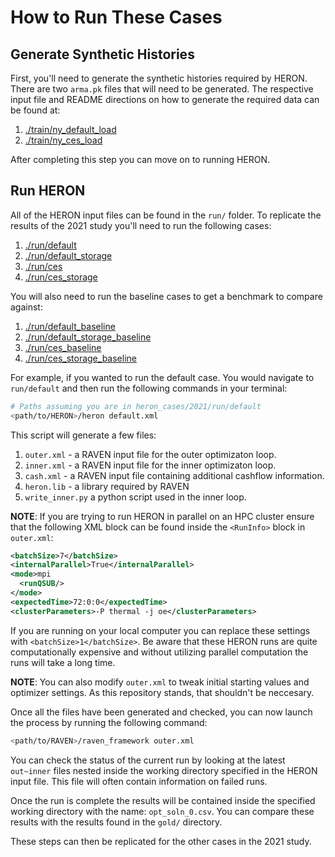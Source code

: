 # How to Run These Cases


## Generate Synthetic Histories

First, you'll need to generate the synthetic histories required by HERON. There
are two `arma.pk` files that will need to be generated. The respective input file and
README directions on how to generate the required data can be found at:

1. [./train/ny\_default\_load](./train/ny_default_load)
2. [./train/ny\_ces\_load](./train/ny_ces_load)

After completing this step you can move on to running HERON.

## Run HERON

All of the HERON input files can be found in the `run/` folder. To replicate the
results of the 2021 study you'll need to run the following cases:

1. [./run/default](./run/default)
2. [./run/default\_storage](./run/default_storage)
3. [./run/ces](./run/ces)
4. [./run/ces\_storage](./run/ces_storage)


You will also need to run the baseline cases to get a benchmark to compare
against:

1. [./run/default\_baseline](./run/default_baseline)
2. [./run/default\_storage\_baseline](./run/default_storage_baseline)
3. [./run/ces\_baseline](./run/ces_baseline)
4. [./run/ces\_storage\_baseline](./run/ces_storage_baseline)

For example, if you wanted to run the default case. You would navigate to
`run/default` and then run the following commands in your terminal:

```bash
# Paths assuming you are in heron_cases/2021/run/default
<path/to/HERON>/heron default.xml
```

This script will generate a few files:

1. `outer.xml` - a RAVEN input file for the outer optimizaton loop.
2. `inner.xml` - a RAVEN input file for the inner optimizaton loop.
3. `cash.xml` - a RAVEN input file containing additional cashflow information.
4. `heron.lib` - a library required by RAVEN
5. `write_inner.py` a python script used in the inner loop.

__NOTE__: If you are trying to run HERON in parallel on an HPC cluster ensure that
the following XML block can be found inside the `<RunInfo>` block in `outer.xml`:

```xml
<batchSize>7</batchSize>
<internalParallel>True</internalParallel>
<mode>mpi
  <runQSUB/>
</mode>
<expectedTime>72:0:0</expectedTime>
<clusterParameters>-P thermal -j oe</clusterParameters>
```

If you are running on your local computer you can replace these settings with
`<batchSize>1</batchSize>`. Be aware that these HERON runs are quite
computationally expensive and without utilizing parallel computation the runs will
take a long time.

__NOTE__: You can also modify `outer.xml` to tweak initial starting values and
optimizer settings. As this repository stands, that shouldn't be neccesary.

Once all the files have been generated and checked, you can now launch the process
by running the following command:

```bash
<path/to/RAVEN>/raven_framework outer.xml
```

You can check the status of the current run by looking at the latest `out~inner`
files nested inside the working directory specified in the HERON input file. This
file will often contain information on failed runs.

Once the run is complete the results will be contained inside the specified
working directory with the name: `opt_soln_0.csv`. You can compare these results
with the results found in the `gold/` directory.

These steps can then be replicated for the other cases in the 2021 study.
